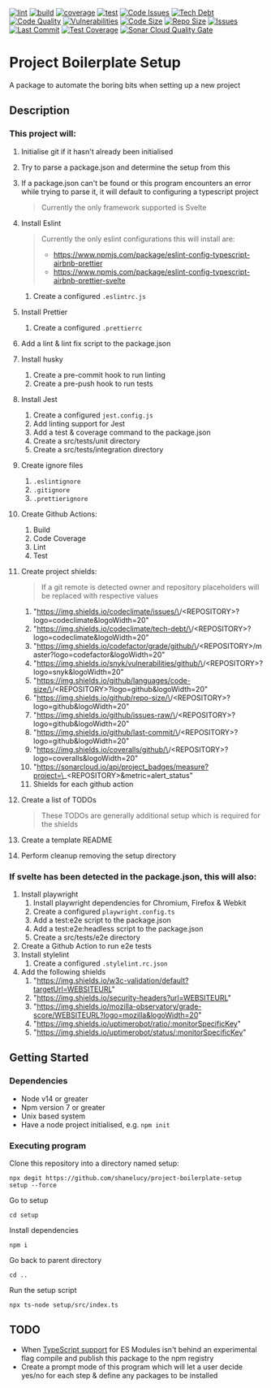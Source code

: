 [![lint](https://github.com/ShaneLucy/project-boilerplate-setup/actions/workflows/lint.yml/badge.svg)](https://github.com/ShaneLucy/project-boilerplate-setup/actions/workflows/lint.yml/badge.svg) [![build](https://github.com/ShaneLucy/project-boilerplate-setup/actions/workflows/build.yml/badge.svg)](https://github.com/ShaneLucy/project-boilerplate-setup/actions/workflows/build.yml/badge.svg) [![coverage](https://github.com/ShaneLucy/project-boilerplate-setup/actions/workflows/coverage.yml/badge.svg)](https://github.com/ShaneLucy/project-boilerplate-setup/actions/workflows/coverage.yml/badge.svg) [![test](https://github.com/ShaneLucy/project-boilerplate-setup/actions/workflows/test.yml/badge.svg)](https://github.com/ShaneLucy/project-boilerplate-setup/actions/workflows/test.yml/badge.svg) [![Code Issues](https://img.shields.io/codeclimate/issues/ShaneLucy/project-boilerplate-setup?logo=codeclimate&logoWidth=20)](https://img.shields.io/codeclimate/issues/ShaneLucy/project-boilerplate-setup?logo=codeclimate&logoWidth=20) [![Tech Debt](https://img.shields.io/codeclimate/tech-debt/ShaneLucy/project-boilerplate-setup?logo=codeclimate&logoWidth=20)](https://img.shields.io/codeclimate/tech-debt/ShaneLucy/project-boilerplate-setup?logo=codeclimate&logoWidth=20) [![Code Quality](https://img.shields.io/codefactor/grade/github/ShaneLucy/project-boilerplate-setup/master?logo=codefactor&logoWidth=20)](https://img.shields.io/codefactor/grade/github/ShaneLucy/project-boilerplate-setup/master?logo=codefactor&logoWidth=20) [![Vulnerabilities](https://img.shields.io/snyk/vulnerabilities/github/ShaneLucy/project-boilerplate-setup?logo=snyk&logoWidth=20)](https://img.shields.io/snyk/vulnerabilities/github/ShaneLucy/project-boilerplate-setup?logo=snyk&logoWidth=20) [![Code Size](https://img.shields.io/github/languages/code-size/ShaneLucy/project-boilerplate-setup?logo=github&logoWidth=20)](https://img.shields.io/github/languages/code-size/ShaneLucy/project-boilerplate-setup?logo=github&logoWidth=20) [![Repo Size](https://img.shields.io/github/repo-size/ShaneLucy/project-boilerplate-setup?logo=github&logoWidth=20)](https://img.shields.io/github/repo-size/ShaneLucy/project-boilerplate-setup?logo=github&logoWidth=20) [![Issues](https://img.shields.io/github/issues-raw/ShaneLucy/project-boilerplate-setup?logo=github&logoWidth=20)](https://img.shields.io/github/issues-raw/ShaneLucy/project-boilerplate-setup?logo=github&logoWidth=20) [![Last Commit](https://img.shields.io/github/last-commit/ShaneLucy/project-boilerplate-setup?logo=github&logoWidth=20)](https://img.shields.io/github/last-commit/ShaneLucy/project-boilerplate-setup?logo=github&logoWidth=20) [![Test Coverage](https://img.shields.io/coveralls/github/ShaneLucy/project-boilerplate-setup?logo=coveralls&logoWidth=20)](https://img.shields.io/coveralls/github/ShaneLucy/project-boilerplate-setup?logo=coveralls&logoWidth=20) [![Sonar Cloud Quality Gate](https://sonarcloud.io/api/project_badges/measure?project=ShaneLucy_project-boilerplate-setup&metric=alert_status)](https://sonarcloud.io/api/project_badges/measure?project=ShaneLucy_project-boilerplate-setup&metric=alert_status)

# Project Boilerplate Setup

A package to automate the boring bits when setting up a new project

## Description

### This project will:

1. Initialise git if it hasn't already been initialised
2. Try to parse a package.json and determine the setup from this
3. If a package.json can't be found or this program encounters an error while trying to parse it, it will default to configuring a typescript project
   > Currently the only framework supported is Svelte
4. Install Eslint

   > Currently the only eslint configurations this will install are:
   >
   > - https://www.npmjs.com/package/eslint-config-typescript-airbnb-prettier
   > - https://www.npmjs.com/package/eslint-config-typescript-airbnb-prettier-svelte

   1. Create a configured `.eslintrc.js`

5. Install Prettier
   1. Create a configured `.prettierrc`
6. Add a lint & lint fix script to the package.json
7. Install husky
   1. Create a pre-commit hook to run linting
   2. Create a pre-push hook to run tests
8. Install Jest
   1. Create a configured `jest.config.js`
   2. Add linting support for Jest
   3. Add a test & coverage command to the package.json
   4. Create a src/tests/unit directory
   5. Create a src/tests/integration directory
9. Create ignore files
   1. `.eslintignore`
   2. `.gitignore`
   3. `.prettierignore`
10. Create Github Actions:
    1. Build
    2. Code Coverage
    3. Lint
    4. Test
11. Create project shields:
    > If a git remote is detected owner and repository placeholders will be replaced with respective values
    1. "https://img.shields.io/codeclimate/issues/\<OWNER>/\<REPOSITORY>?logo=codeclimate&logoWidth=20"
    2. "https://img.shields.io/codeclimate/tech-debt/\<OWNER>/\<REPOSITORY>?logo=codeclimate&logoWidth=20"
    3. "https://img.shields.io/codefactor/grade/github/\<OWNER>/\<REPOSITORY>/master?logo=codefactor&logoWidth=20"
    4. "https://img.shields.io/snyk/vulnerabilities/github/\<OWNER>/\<REPOSITORY>?logo=snyk&logoWidth=20"
    5. "https://img.shields.io/github/languages/code-size/\<OWNER>/\<REPOSITORY>?logo=github&logoWidth=20"
    6. "https://img.shields.io/github/repo-size/\<OWNER>/\<REPOSITORY>?logo=github&logoWidth=20"
    7. "https://img.shields.io/github/issues-raw/\<OWNER>/\<REPOSITORY>?logo=github&logoWidth=20"
    8. "https://img.shields.io/github/last-commit/\<OWNER>/\<REPOSITORY>?logo=github&logoWidth=20"
    9. "https://img.shields.io/coveralls/github/\<OWNER>/\<REPOSITORY>?logo=coveralls&logoWidth=20"
    10. "https://sonarcloud.io/api/project_badges/measure?project=\<OWNER>\_\<REPOSITORY>&metric=alert_status"
    11. Shields for each github action
12. Create a list of TODOs
    > These TODOs are generally additional setup which is required for the shields
13. Create a template README
14. Perform cleanup removing the setup directory

### If svelte has been detected in the package.json, this will also:

1. Install playwright
   1. Install playwright dependencies for Chromium, Firefox & Webkit
   2. Create a configured `playwright.config.ts`
   3. Add a test:e2e script to the package.json
   4. Add a test:e2e:headless script to the package.json
   5. Create a src/tests/e2e directory
2. Create a Github Action to run e2e tests
3. Install stylelint
   1. Create a configured `.stylelint.rc.json`
4. Add the following shields
   1. "https://img.shields.io/w3c-validation/default?targetUrl=WEBSITEURL"
   2. "https://img.shields.io/security-headers?url=WEBSITEURL"
   3. "https://img.shields.io/mozilla-observatory/grade-score/WEBSITEURL?logo=mozilla&logoWidth=20"
   4. "https://img.shields.io/uptimerobot/ratio/:monitorSpecificKey"
   5. "https://img.shields.io/uptimerobot/status/:monitorSpecificKey"

## Getting Started

### Dependencies

- Node v14 or greater
- Npm version 7 or greater
- Unix based system
- Have a node project initialised, e.g. `npm init`

### Executing program

Clone this repository into a directory named setup:

```
npx degit https://github.com/shanelucy/project-boilerplate-setup  setup --force
```

Go to setup

```
cd setup
```

Install dependencies

```
npm i
```

Go back to parent directory

```
cd ..
```

Run the setup script

```
npx ts-node setup/src/index.ts
```

## TODO

- When [TypeScript support](https://www.typescriptlang.org/docs/handbook/release-notes/typescript-4-5.html#esm-nodejs) for ES Modules isn't behind an experimental flag compile and publish this package to the npm registry
- Create a prompt mode of this program which will let a user decide yes/no for each step & define any packages to be installed
